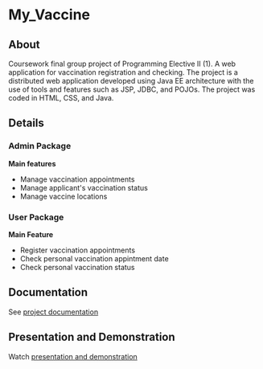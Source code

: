 # My_Vaccine

## About
Coursework final group project of Programming Elective II (1). A web application for vaccination registration and checking. The project is a distributed web application developed using Java EE architecture with the use of tools and features such as JSP, JDBC, and POJOs. The project was coded in HTML, CSS, and Java.

## Details
### Admin Package
**Main features**
- Manage vaccination appointments
- Manage applicant's vaccination status
- Manage vaccine locations

### User Package
**Main Feature**
- Register vaccination appointments
- Check personal vaccination appintment date
- Check personal vaccination status

## Documentation
 See [project documentation](https://drive.google.com/file/d/1ntMxbWnVeLFoJ2nMhFQ1EIvCuYyZthLN/view?usp=share_link)

## Presentation and Demonstration
Watch [presentation and demonstration](https://youtu.be/6HO_Kz2VIRU)
